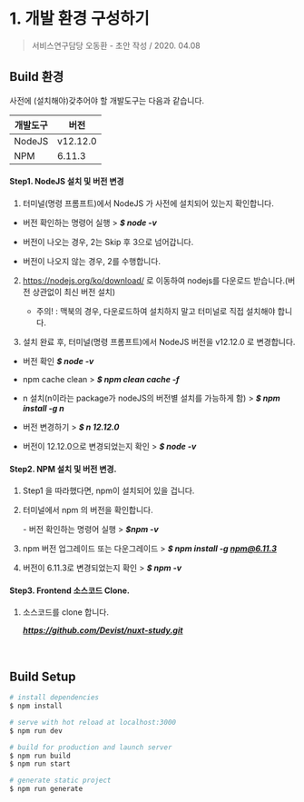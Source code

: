 # 1. 개발 환경 구성하기

> 서비스연구담당 오동환 - 초안 작성 / 2020. 04.08 

> 



## Build 환경

사전에 (설치해야)갖추어야 할 개발도구는 다음과 같습니다.

| 개발도구 | 버전     |
| -------- | -------- |
| NodeJS   | v12.12.0 |
| NPM      | 6.11.3   |

#### Step1. NodeJS 설치 및 버전 변경

1. 터미널(명령 프롬프트)에서 NodeJS 가 사전에 설치되어 있는지 확인합니다.

- 버전 확인하는 명령어 실행 > ***$ node -v***

- 버전이 나오는 경우, 2는 Skip 후 3으로 넘어갑니다.

- 버전이 나오지 않는 경우, 2를 수행합니다.

2. https://nodejs.org/ko/download/ 로 이동하여 nodejs를 다운로드 받습니다.(버전 상관없이 최신 버전 설치)
   * 주의! : 맥북의 경우, 다운로드하여 설치하지 말고 터미널로 직접 설치해야 합니다.

3. 설치 완료 후, 터미널(명령 프롬프트)에서 NodeJS 버전을 v12.12.0 로 변경합니다.

- 버전 확인 ***$ node -v***

- npm cache clean > ***$ npm clean cache -f***

- n 설치(n이라는 package가 nodeJS의 버전별 설치를 가능하게 함) > ***$ npm install -g n***

- 버전 변경하기 > ***$ n 12.12.0***

- 버전이 12.12.0으로 변경되었는지 확인 > ***$ node -v***



#### Step2. NPM 설치 및 버전 변경.



1. Step1 을 따라했다면, npm이 설치되어 있을 겁니다.

2. 터미널에서 npm 의 버전을 확인합니다.

   \- 버전 확인하는 명령어 실행 > ***$npm -v***

3. npm 버전 업그레이드 또는 다운그레이드 > ***$ npm install -g npm@6.11.3***

4. 버전이 6.11.3로 변경되었는지 확인 > ***$ npm -v***



#### Step3. Frontend 소스코드 Clone.

1. 소스코드를 clone 합니다.

   ***https://github.com/Devist/nuxt-study.git***

​    

## Build Setup

```bash
# install dependencies
$ npm install

# serve with hot reload at localhost:3000
$ npm run dev

# build for production and launch server
$ npm run build
$ npm run start

# generate static project
$ npm run generate
```

   





